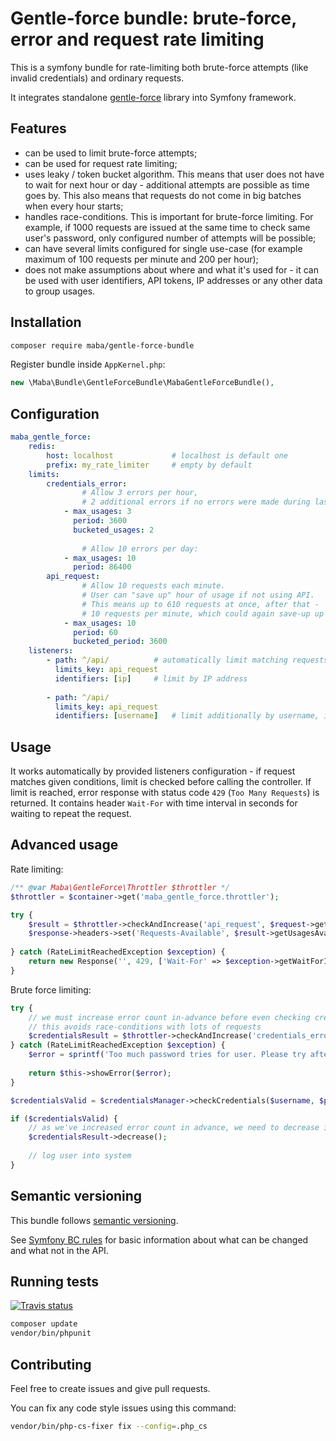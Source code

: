 # Gentle-force bundle: brute-force, error and request rate limiting

This is a symfony bundle for rate-limiting both brute-force attempts
(like invalid credentials) and ordinary requests.

It integrates standalone [gentle-force](https://github.com/mariusbalcytis/gentle-force) library
into Symfony framework.

## Features

- can be used to limit brute-force attempts;
- can be used for request rate limiting;
- uses leaky / token bucket algorithm. This means that user does not have to wait
for next hour or day - additional attempts are possible as time goes by. This
also means that requests do not come in big batches when every hour starts;
- handles race-conditions. This is important for brute-force limiting. For example,
if 1000 requests are issued at the same time to check same user's password, only
configured number of attempts will be possible;
- can have several limits configured for single use-case (for example maximum of
100 requests per minute and 200 per hour);
- does not make assumptions about where and what it's used for - it can be used
with user identifiers, API tokens, IP addresses or any other data to group usages.

## Installation

```bash
composer require maba/gentle-force-bundle
```

Register bundle inside `AppKernel.php`:

```php
new \Maba\Bundle\GentleForceBundle\MabaGentleForceBundle(),
```

## Configuration

```yaml
maba_gentle_force:
    redis:
        host: localhost             # localhost is default one
        prefix: my_rate_limiter     # empty by default
    limits:
        credentials_error:
                # Allow 3 errors per hour,
                # 2 additional errors if no errors were made during last hour:
            - max_usages: 3
              period: 3600
              bucketed_usages: 2
          
                # Allow 10 errors per day:
            - max_usages: 10
              period: 86400
        api_request:
                # Allow 10 requests each minute.
                # User can "save up" hour of usage if not using API.
                # This means up to 610 requests at once, after that - 
                # 10 requests per minute, which could again save-up up to 610.
            - max_usages: 10
              period: 60
              bucketed_period: 3600
    listeners:
        - path: ^/api/          # automatically limit matching requests
          limits_key: api_request
          identifiers: [ip]     # limit by IP address
          
        - path: ^/api/
          limits_key: api_request
          identifiers: [username]   # limit additionally by username, if available
```

## Usage

It works automatically by provided listeners configuration - if request matches
given conditions, limit is checked before calling the controller. If limit is reached,
error response with status code `429` (`Too Many Requests`) is returned. It contains
header `Wait-For` with time interval in seconds for waiting to repeat the request.

## Advanced usage

Rate limiting:

```php
/** @var Maba\GentleForce\Throttler $throttler */
$throttler = $container->get('maba_gentle_force.throttler');

try {
    $result = $throttler->checkAndIncrease('api_request', $request->getClientIp());
    $response->headers->set('Requests-Available', $result->getUsagesAvailable());
    
} catch (RateLimitReachedException $exception) {
    return new Response('', 429, ['Wait-For' => $exception->getWaitForInSeconds()]);
}
```

Brute force limiting:

```php
try {
    // we must increase error count in-advance before even checking credentials
    // this avoids race-conditions with lots of requests
    $credentialsResult = $throttler->checkAndIncrease('credentials_error', $username);
} catch (RateLimitReachedException $exception) {
    $error = sprintf('Too much password tries for user. Please try after %s seconds', $exception->getWaitForInSeconds());
    
    return $this->showError($error);
}

$credentialsValid = $credentialsManager->checkCredentials($username, $password);

if ($credentialsValid) {
    // as we've increased error count in advance, we need to decrease it if everything went fine
    $credentialsResult->decrease();
    
    // log user into system
}
```

## Semantic versioning

This bundle follows [semantic versioning](http://semver.org/spec/v2.0.0.html).

See [Symfony BC rules](http://symfony.com/doc/current/contributing/code/bc.html) for basic
information about what can be changed and what not in the API.

## Running tests

[![Travis status](https://travis-ci.org/mariusbalcytis/gentle-force-bundle.svg?branch=master)](https://travis-ci.org/mariusbalcytis/gentle-force-bundle)

```bash
composer update
vendor/bin/phpunit
```

## Contributing

Feel free to create issues and give pull requests.

You can fix any code style issues using this command:

```bash
vendor/bin/php-cs-fixer fix --config=.php_cs
```
